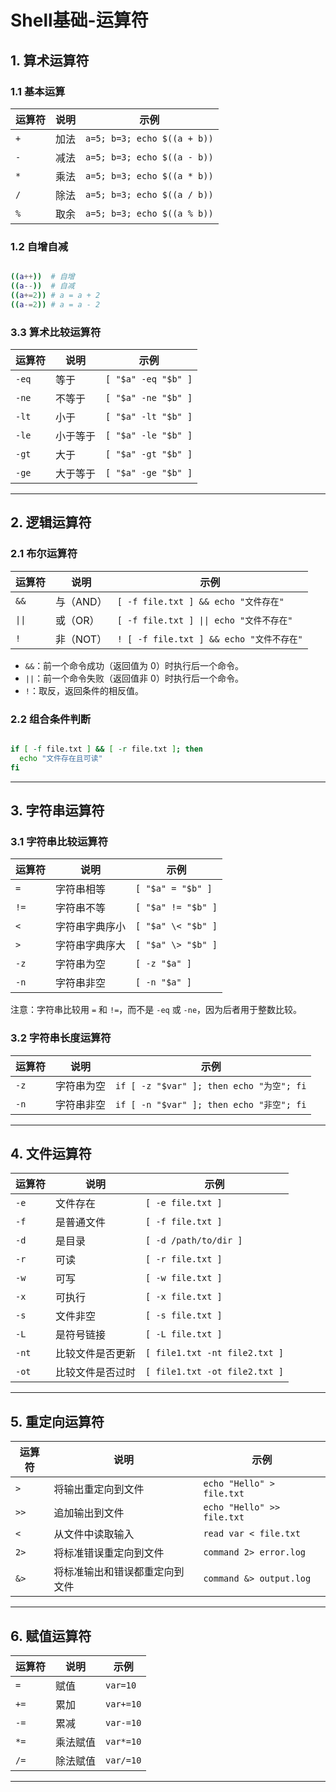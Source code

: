 # Shell基础-运算符

## 1. 算术运算符

### 1.1 基本运算

| 运算符 | 说明     | 示例             |
|--------|----------|------------------|
| `+`    | 加法     | `a=5; b=3; echo $((a + b))` |
| `-`    | 减法     | `a=5; b=3; echo $((a - b))` |
| `*`    | 乘法     | `a=5; b=3; echo $((a * b))` |
| `/`    | 除法     | `a=5; b=3; echo $((a / b))` |
| `%`    | 取余     | `a=5; b=3; echo $((a % b))` |

### 1.2 自增自减

```bash

((a++))  # 自增
((a--))  # 自减
((a+=2)) # a = a + 2
((a-=2)) # a = a - 2
```

### 3.3 算术比较运算符

| 运算符 | 说明               | 示例          |
|--------|--------------------|---------------|
| `-eq`  | 等于               | `[ "$a" -eq "$b" ]` |
| `-ne`  | 不等于             | `[ "$a" -ne "$b" ]` |
| `-lt`  | 小于               | `[ "$a" -lt "$b" ]` |
| `-le`  | 小于等于           | `[ "$a" -le "$b" ]` |
| `-gt`  | 大于               | `[ "$a" -gt "$b" ]` |
| `-ge`  | 大于等于           | `[ "$a" -ge "$b" ]` |

---

## 2. 逻辑运算符

### 2.1 布尔运算符

| 运算符  | 说明       | 示例                                  |
|------|------------|-------------------------------------|
| `&&` | 与（AND）  | `[ -f file.txt ] && echo "文件存在"`    |
| `\|\|`   | 或（OR）   | `[ -f file.txt ] \|\| echo "文件不存在"` |
| `!`  | 非（NOT）  | `! [ -f file.txt ] && echo "文件不存在"` |

- `&&`：前一个命令成功（返回值为 0）时执行后一个命令。
- `||`：前一个命令失败（返回值非 0）时执行后一个命令。
- `!`：取反，返回条件的相反值。

### 2.2 组合条件判断

```bash

if [ -f file.txt ] && [ -r file.txt ]; then
  echo "文件存在且可读"
fi
```

---

## 3. 字符串运算符

### 3.1 字符串比较运算符

| 运算符 | 说明           | 示例                           |
|--------|----------------|--------------------------------|
| `=`    | 字符串相等     | `[ "$a" = "$b" ]`             |
| `!=`   | 字符串不等     | `[ "$a" != "$b" ]`            |
| `<`    | 字符串字典序小 | `[ "$a" \< "$b" ]`            |
| `>`    | 字符串字典序大 | `[ "$a" \> "$b" ]`            |
| `-z`   | 字符串为空     | `[ -z "$a" ]`                 |
| `-n`   | 字符串非空     | `[ -n "$a" ]`                 |

注意：字符串比较用 `=` 和 `!=`，而不是 `-eq` 或 `-ne`，因为后者用于整数比较。

### 3.2 字符串长度运算符

| 运算符 | 说明            | 示例                              |
|--------|-----------------|-----------------------------------|
| `-z`   | 字符串为空      | `if [ -z "$var" ]; then echo "为空"; fi` |
| `-n`   | 字符串非空      | `if [ -n "$var" ]; then echo "非空"; fi` |

---

## 4. 文件运算符

| 运算符 | 说明              | 示例                                |
|--------|-------------------|-------------------------------------|
| `-e`   | 文件存在          | `[ -e file.txt ]`                  |
| `-f`   | 是普通文件        | `[ -f file.txt ]`                  |
| `-d`   | 是目录            | `[ -d /path/to/dir ]`              |
| `-r`   | 可读              | `[ -r file.txt ]`                  |
| `-w`   | 可写              | `[ -w file.txt ]`                  |
| `-x`   | 可执行            | `[ -x file.txt ]`                  |
| `-s`   | 文件非空          | `[ -s file.txt ]`                  |
| `-L`   | 是符号链接        | `[ -L file.txt ]`                  |
| `-nt`  | 比较文件是否更新  | `[ file1.txt -nt file2.txt ]`      |
| `-ot`  | 比较文件是否过时  | `[ file1.txt -ot file2.txt ]`      |

---

## 5. 重定向运算符

| 运算符    | 说明                           | 示例                       |
|-----------|--------------------------------|----------------------------|
| `>`       | 将输出重定向到文件             | `echo "Hello" > file.txt`  |
| `>>`      | 追加输出到文件                 | `echo "Hello" >> file.txt` |
| `<`       | 从文件中读取输入               | `read var < file.txt`      |
| `2>`      | 将标准错误重定向到文件         | `command 2> error.log`     |
| `&>`      | 将标准输出和错误都重定向到文件 | `command &> output.log`    |

---

## 6. 赋值运算符

| 运算符 | 说明      | 示例                        |
|--------|-----------|-----------------------------|
| `=`    | 赋值      | `var=10`                    |
| `+=`   | 累加      | `var+=10`                   |
| `-=`   | 累减      | `var-=10`                   |
| `*=`   | 乘法赋值  | `var*=10`                   |
| `/=`   | 除法赋值  | `var/=10`                   |

---

